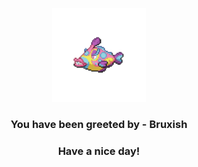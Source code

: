 <p align="center">
            <img src="https://raw.githubusercontent.com/PokeAPI/sprites/master/sprites/pokemon/779.png" width="150" height="150">
          </p>
          <h3 align="center">You have been greeted by - <b>Bruxish</b></h3>
          <h3 align="center">Have a nice day!</h3>
        